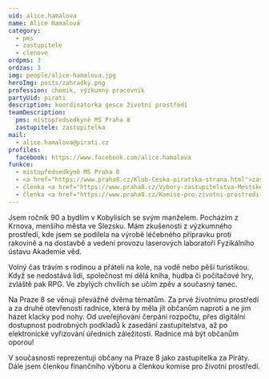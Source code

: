 ```yaml
---
uid: alice.hamalova
name: Alice Hamalová
category:
  - pms
  - zastupitele
  - clenove
ordpms: 3
ordzas: 3
img: people/alice-hamalova.jpg
heroImg: posts/zahradky.png
profession: chemik, výzkumný pracovník
partyUid: pirati
description: koordinátorka gesce životní prostředí
teamDescription:
  pms: místopředsedkyně MS Praha 8
  zastupitele: zastupitelka
mail:
  - alice.hamalova@pirati.cz
profiles:
  facebook: https://www.facebook.com/alice.hamalova
funkce:
  - místopředsedkyně MS Praha 8
  - <a href="https://www.praha8.cz/Klub-Ceska-piratska-strana.html">zastupitelka</a>
  - členka <a href="https://www.praha8.cz/Vybory-zastupitelstva-Mestske-casti-Praha-8.html">Finančního výboru</a>
  - členka <a href="https://www.praha8.cz/Komise-pro-zivotni-prostredi-2018-2022.html">Komise pro životní prostředí</a>
---
```


Jsem ročník 90 a bydlím v Kobylisích se svým manželem. Pocházím z Krnova, menšího města ve Slezsku. Mám zkušenosti z výzkumného prostředí, kde jsem se podílela na výrobě léčebného přípravku proti rakovině a na dostavbě a vedení provozu laserových laboratoří Fyzikálního ústavu Akademie věd.

Volný čas trávím s rodinou a přáteli na kole, na vodě nebo pěší turistikou. Když se nedostává lidí, společnost mi dělá kniha, hudba či počítačové hry, zvláště pak RPG. Ve zbylých chvílích se učím zpěv a současný tanec.

Na Praze 8 se věnuji převážně dvěma tématům. Za prvé životnímu prostředí a za druhé otevřenosti radnice, která by měla jít občanům naproti a ne jim házet klacky pod nohy. Od uveřejňování čerpání rozpočtu, přes digitální dostupnost podrobných podkladů k zasedání zastupitelstva, až po elektronické vyřizování úředních záležitostí. Radnice má být občanům oporou!

V současnosti reprezentuji občany na Praze 8 jako zastupitelka za Piráty. Dále jsem členkou finančního výboru a členkou komise pro životní prostředí.
